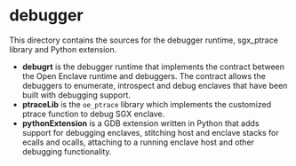 debugger
====

This directory contains the sources for the debugger runtime, sgx_ptrace library
and Python extension.

- **debugrt** is the debugger runtime that implements the contract between the
  Open Enclave runtime and debuggers. The contract allows the debuggers to
  enumerate, introspect and debug enclaves that have been built with debugging
  support.
- **ptraceLib** is the `oe_ptrace` library which implements the customized ptrace
  function to debug SGX enclave.
- **pythonExtension** is a GDB extension written in Python that adds support for
  debugging enclaves, stitching host and enclave stacks for ecalls and ocalls,
  attaching to a running enclave host and other debugging functionality.
